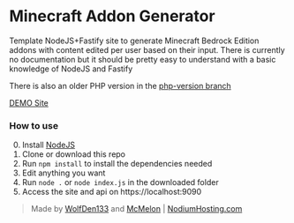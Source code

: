 # Minecraft Addon Generator
Template NodeJS+Fastify site to generate Minecraft Bedrock Edition addons with content edited per user based on their input. There is currently no documentation but it should be pretty easy to understand with a basic knowledge of NodeJS and Fastify

There is also an older PHP version in the [php-version branch](https://github.com/McMelonTV/mcpack-generator/tree/php-version)

[DEMO Site](http://node3.nodiumhosting.com:9090/)

### How to use
0. Install [NodeJS](https://nodejs.org/)
1. Clone or download this repo
2. Run `npm install` to install the dependencies needed
3. Edit anything you want
4. Run `node .` or `node index.js` in the downloaded folder
5. Access the site and api on https://localhost:9090

> Made by [WolfDen133](https://github.com/WolfDen133) and [McMelon](https://github.com/McMelonTV) | [NodiumHosting.com](https://nodiumhosting.com)
